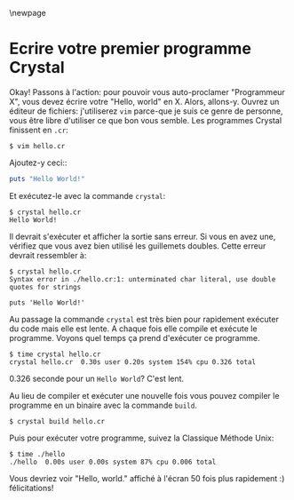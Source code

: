 \newpage

# Ecrire votre premier programme Crystal

Okay! Passons à l'action: pour pouvoir vous auto-proclamer
"Programmeur X", vous devez écrire votre "Hello, world" en X.
Alors, allons-y. Ouvrez un éditeur de fichiers: j'utiliserez `vim`
parce-que je suis ce genre de personne, vous être libre d'utiliser
ce que bon vous semble. Les programmes Crystal finissent en `.cr`:

    $ vim hello.cr

Ajoutez-y ceci::

```ruby
puts "Hello World!"
```

Et exécutez-le avec la commande `crystal`:

    $ crystal hello.cr
    Hello World!

Il devrait s'exécuter et afficher la sortie sans erreur.
Si vous en avez une, vérifiez que vous avez bien utilisé les guillemets doubles.
Cette erreur devrait ressembler à:

    $ crystal hello.cr
    Syntax error in ./hello.cr:1: unterminated char literal, use double quotes for strings

    puts 'Hello World!'

Au passage la commande `crystal` est très bien pour rapidement exécuter du code mais elle est lente.
A chaque fois elle compile et exécute le programme.
Voyons quel temps ça prend d'exécuter ce programme.

    $ time crystal hello.cr
    crystal hello.cr  0.30s user 0.20s system 154% cpu 0.326 total

0.326 seconde pour un `Hello World`? C'est lent.

Au lieu de compiler et exécuter une nouvelle fois vous pouvez compiler le programme en un binaire
avec la commande `build`.

    $ crystal build hello.cr

Puis pour exécuter votre programme, suivez la Classique Méthode Unix:

    $ time ./hello
    ./hello  0.00s user 0.00s system 87% cpu 0.006 total

Vous devriez voir "Hello, world." affiché à l'écran 50 fois plus rapidement :) félicitations!
